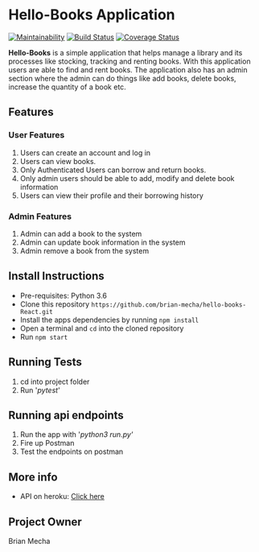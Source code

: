 # Hello-Books Application 
[![Maintainability](https://api.codeclimate.com/v1/badges/200f6d1d09462d91c597/maintainability)](https://codeclimate.com/github/brian-mecha/hello-books-React/maintainability)
[![Build Status](https://travis-ci.org/brian-mecha/hello-books-React.svg?branch=develop)](https://travis-ci.org/brian-mecha/hello-books-React)
[![Coverage Status](https://coveralls.io/repos/github/brian-mecha/hello-books-React/badge.svg)](https://coveralls.io/github/brian-mecha/hello-books-React)

**Hello-Books** is a simple application that helps manage a library and its processes like stocking, tracking and renting books. With this application users are able to find and rent books. The application also has an admin section where the admin can do things like add books, delete books, increase the quantity of a book etc.

## Features
### User Features
1. Users can create an account and log in
2. Users can view books.
3. Only Authenticated Users can borrow and return books.
4. Only admin users should be able to add, modify and delete book information 
5. Users can view their profile and their borrowing history
### Admin Features
1. Admin can add a book to the system
2. Admin can update book information in the system
3. Admin remove a book from the system

## Install Instructions
 - Pre-requisites: Python 3.6
 - Clone this repository `https://github.com/brian-mecha/hello-books-React.git`
 - Install the apps dependencies by running `npm install`
 - Open a terminal and `cd` into the cloned repository
 - Run `npm start`
 
## Running Tests
1. cd into project folder
2. Run '*pytest*'

## Running api endpoints
1. Run the app with '*python3 run.py'*
2. Fire up Postman
3. Test the endpoints on postman

## More info
 - API on heroku: [Click here](https://hello-books-cp4.herokuapp.com/)

## Project Owner
Brian Mecha
